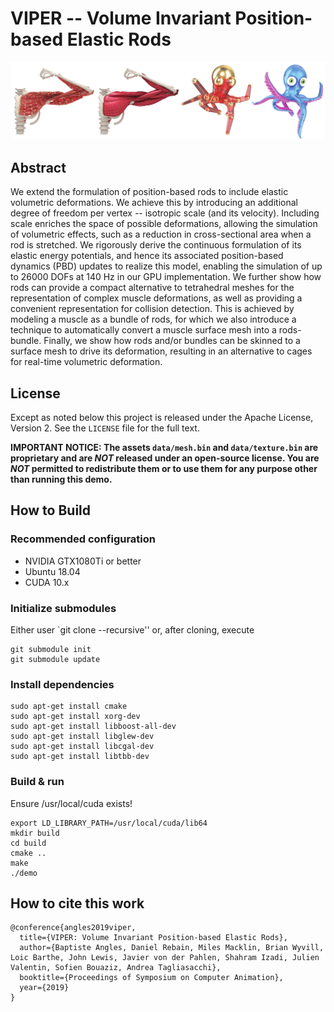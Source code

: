 # VIPER -- Volume Invariant Position-based Elastic Rods

![](viper-teaser.png)

## Abstract

We extend the formulation of position-based rods to include elastic volumetric deformations. We achieve this by introducing an additional degree of freedom per vertex -- isotropic scale (and its velocity). Including scale enriches the space of possible deformations, allowing the simulation of volumetric effects, such as a reduction in cross-sectional area when a rod is stretched. We rigorously derive the continuous formulation of its elastic energy potentials, and hence its associated position-based dynamics (PBD) updates to realize this model, enabling the simulation of up to 26000 DOFs at 140 Hz in our GPU implementation. We further show how rods can provide a compact alternative to tetrahedral meshes for the representation of complex muscle deformations, as well as providing a convenient representation for collision detection. This is achieved by modeling a muscle as a bundle of rods, for which we also introduce a technique to automatically convert a muscle surface mesh into a rods-bundle. Finally, we show how rods and/or bundles can be skinned to a surface mesh to drive its deformation, resulting in an alternative to cages for real-time volumetric deformation. 

## License

Except as noted below this project is released under the Apache License, Version 2. See the `LICENSE` file for the full text.

**IMPORTANT NOTICE: The assets `data/mesh.bin` and `data/texture.bin` are proprietary and are *NOT* released under an open-source license. You are *NOT* permitted to redistribute them or to use them for any purpose other than running this demo.**

## How to Build

### Recommended configuration

- NVIDIA GTX1080Ti or better 
- Ubuntu 18.04
- CUDA 10.x

### Initialize submodules
Either user `git clone --recursive'' or, after cloning, execute
```
git submodule init
git submodule update
```

### Install dependencies
```
sudo apt-get install cmake
sudo apt-get install xorg-dev
sudo apt-get install libboost-all-dev
sudo apt-get install libglew-dev
sudo apt-get install libcgal-dev
sudo apt-get install libtbb-dev
```

### Build & run
Ensure /usr/local/cuda exists!
```
export LD_LIBRARY_PATH=/usr/local/cuda/lib64
mkdir build
cd build
cmake ..
make
./demo
```

## How to cite this work
```
@conference{angles2019viper,
  title={VIPER: Volume Invariant Position-based Elastic Rods},
  author={Baptiste Angles, Daniel Rebain, Miles Macklin, Brian Wyvill, Loic Barthe, John Lewis, Javier von der Pahlen, Shahram Izadi, Julien Valentin, Sofien Bouaziz, Andrea Tagliasacchi},
  booktitle={Proceedings of Symposium on Computer Animation},
  year={2019}
}
```
